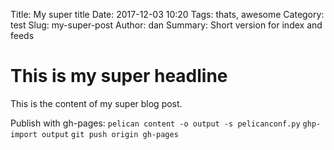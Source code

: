 Title: My super title 
Date: 2017-12-03 10:20 
Tags: thats, awesome 
Category: test 
Slug: my-super-post 
Author: dan
Summary: Short version for index and feeds

# This is my super headline

This is the content of my super blog post.

Publish with gh-pages:
`pelican content -o output -s pelicanconf.py`
``ghp-import output``
``git push origin gh-pages``
